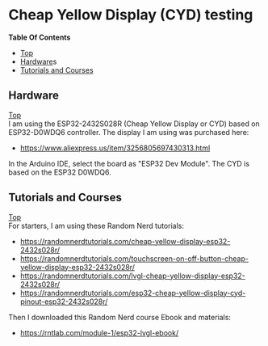 # Cheap Yellow Display (CYD) testing

**Table Of Contents**
* [Top](#cheap-yellow-display-(cyd)-testing "Top")
* [Hardware](#hardware "Hardware")s
* [Tutorials and Courses](#tutorials-and-courses "Tutorials and Courses")

## Hardware
[Top](#cheap-yellow-display-(cyd)-testing "Top")<br>
I am using the ESP32-2432S028R (Cheap Yellow Display or CYD) based on ESP32-D0WDQ6 controller. The display I am using was purchased here:
- https://www.aliexpress.us/item/3256805697430313.html

In the Arduino IDE, select the board as "ESP32 Dev Module". The CYD is based on the ESP32 D0WDQ6.

## Tutorials and Courses
[Top](#cheap-yellow-display-(cyd)-testing "Top")<br>
For starters, I am using these Random Nerd tutorials:
- https://randomnerdtutorials.com/cheap-yellow-display-esp32-2432s028r/
- https://randomnerdtutorials.com/touchscreen-on-off-button-cheap-yellow-display-esp32-2432s028r/
- https://randomnerdtutorials.com/lvgl-cheap-yellow-display-esp32-2432s028r/
- https://randomnerdtutorials.com/esp32-cheap-yellow-display-cyd-pinout-esp32-2432s028r/

Then I downloaded this Random Nerd course Ebook and materials:
- https://rntlab.com/module-1/esp32-lvgl-ebook/
